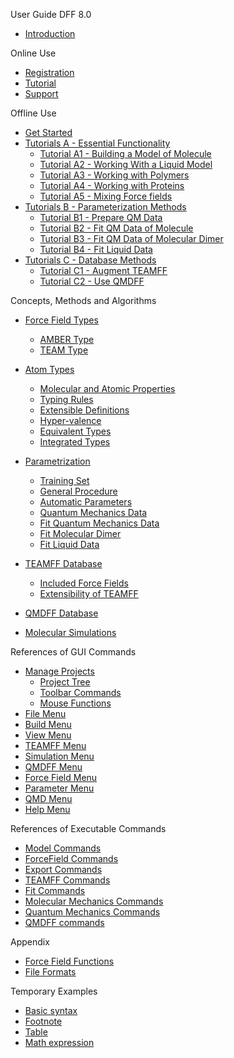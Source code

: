 User Guide DFF 8.0
  - [Introduction](./index.md)

Online Use
  - [Registration](./online/registration.md)
  - [Tutorial](./online/tutorial.md)
  - [Support](./online/support.md)

Offline Use
  - [Get Started](./offline/get-started.md)  
  - [Tutorials A - Essential Functionality](./offline/tutorialA.md)  
    - [Tutorial A1 - Building a Model of Molecule](./offline/tutorialsA-builder.md)	
    - [Tutorial A2 - Working With a Liquid Model](./offline/tutorialsA-liquid.md)	
    - [Tutorial A3 - Working with Polymers](./offline/tutorialsA-polymer.md)	
    - [Tutorial A4 - Working with Proteins](./offline/tutorialsA-protein.md)	
    - [Tutorial A5 - Mixing Force fields](./offline/tutorialsA-mixforcefields.md)	
  - [Tutorials B - Parameterization Methods](./offline/tutorialB.md)      
    - [Tutorial B1 - Prepare QM Data](./offline/tutorialsB-qmdata.md)	
    - [Tutorial B2 - Fit QM Data of Molecule](./offline/tutorialsB-fitmolecule.md)	
    - [Tutorial B3 - Fit QM Data of Molecular Dimer](./offline/tutorialsB-fitdimer.md)	
    - [Tutorial B4 - Fit Liquid Data](./offline/tutorialsB-fitliquid.md)	
  - [Tutorials C - Database Methods](./offline/tutorialC.md)      
    - [Tutorial C1 - Augment TEAMFF](./offline/tutorialsB-qmdata.md)	
    - [Tutorial C2 - Use QMDFF](./offline/tutorialsB-qmdata.md)	

Concepts, Methods and Algorithms
  - [Force Field Types](./topics/forcefield-types.md)
    - [AMBER Type](./topics/forcefield-types.md#amber-force-field-type) 
    - [TEAM Type](./topics/forcefield-types.md#team-force-field-type) 
  
  - [Atom Types](./topics/atom-types.md)
    - [Molecular and Atomic Properties](./topics/atom-types-properties.md) 
    - [Typing Rules](./topics/atom-types-typingrules.md) 
    - [Extensible Definitions](./topics/atom-types-extensible.md)
    - [Hyper-valence](./topics/atom-types-hypervalence.md)
    - [Equivalent Types](./topics/atom-types-equivalence.md)
    - [Integrated Types](./topics/atom-types-integrated.md)
  
  - [Parametrization](./topics/parametrization.md)
    - [Training Set](./topics/parametrization-trainingset.md)
    - [General Procedure](./topics/parametrization-general.md)
    - [Automatic Parameters](./topics/parametrization-autoPar.md)
    - [Quantum Mechanics Data ](./topics/parametrization-qmd.md)
    - [Fit Quantum Mechanics Data ](./topics/parametrization-fitqmd.md)
    - [Fit Molecular Dimer](./topics/parametrization-fitdimer.md)
    - [Fit Liquid Data](./topics/parametrization-fitliquid.md)

  - [TEAMFF Database](./topics/teamff-database.md)
    - [Included Force Fields](./topics/teamff-forcefields.md)
    - [Extensibility of TEAMFF](./topics/teamff-extensibility.md)

  - [QMDFF Database](./topics/qmdff-database.md)
  
  - [Molecular Simulations](./topics/molecular-simulations.md)
  

References of GUI Commands
  - [Manage Projects](./gui-commands/overview.md)
    - [Project Tree](./gui-commands/project-tree.md)
    - [Toolbar Commands](./gui-commands/toolbar-commnads.md)
    - [Mouse Functions](./gui-commands/mouse-function.md)
  - [File Menu](./gui-commands/file-menu.md)
  - [Build Menu](./gui-commands/build-menu.md)
  - [View Menu](./gui-commands/view-menu.md)
  - [TEAMFF Menu](./gui-commands/teamff-menu.md)
  - [Simulation Menu](./gui-commands/simulation-menu.md)
  - [QMDFF Menu](./gui-commands/qmdff-menu.md)
  - [Force Field Menu](./gui-commands/qmdff-menu.md)
  - [Parameter Menu](./gui-commands/parameter-menu.md)
  - [QMD Menu](./gui-commands/qmd-menu.md)
  - [Help Menu](./gui-commands/help-menu.md)

References of Executable Commands
  - [Model Commands](./exe-commands/model-com.md)
  - [ForceField Commands](./exe-commands/forcefield-com.md)
  - [Export Commands](./exe-commands/export-com.md)
  - [TEAMFF Commands](./exe-commands/database-com.md)
  - [Fit Commands](./exe-commands/fit-com.md)
  - [Molecular Mechanics Commands](./exe-commands/mm-com.md)
  - [Quantum Mechanics Commands](./exe-commands/qm-com.md)
  - [QMDFF commands](./exe-commands/qmdff-com.md)
  
Appendix
  - [Force Field Functions](./appendix/functions.md)
  - [File Formats](./exe-commands/firl-formats.md)


Temporary Examples
  - [Basic syntax](./ch00/01-basic-syntax.md)
  - [Footnote](./ch00/02-footnote.md)
  - [Table](./ch00/03-table.md)
  - [Math expression](./ch00/04-math-expression.md)
